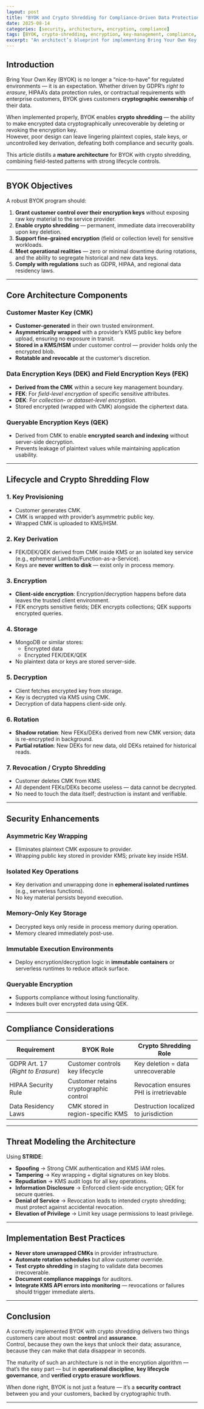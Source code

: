 ```yaml
---
layout: post
title: "BYOK and Crypto Shredding for Compliance-Driven Data Protection"
date: 2025-08-14
categories: [security, architecture, encryption, compliance]
tags: [BYOK, crypto-shredding, encryption, key-management, compliance, gdpr, hipaa]
excerpt: "An architect’s blueprint for implementing Bring Your Own Key (BYOK) and Crypto Shredding to meet stringent security and compliance requirements."
---
```


## Introduction

Bring Your Own Key (BYOK) is no longer a “nice-to-have” for regulated environments — it is an expectation. Whether driven by GDPR’s *right to erasure*, HIPAA’s data protection rules, or contractual requirements with enterprise customers, BYOK gives customers **cryptographic ownership** of their data.

When implemented properly, BYOK enables **crypto shredding** — the ability to make encrypted data cryptographically unrecoverable by deleting or revoking the encryption key.  
However, poor design can leave lingering plaintext copies, stale keys, or uncontrolled key derivation, defeating both compliance and security goals.

This article distills a **mature architecture** for BYOK with crypto shredding, combining field-tested patterns with strong lifecycle controls.

---

## BYOK Objectives

A robust BYOK program should:

1. **Grant customer control over their encryption keys** without exposing raw key material to the service provider.
2. **Enable crypto shredding** — permanent, immediate data irrecoverability upon key deletion.
3. **Support fine-grained encryption** (field or collection level) for sensitive workloads.
4. **Meet operational realities** — zero or minimal downtime during rotations, and the ability to segregate historical and new data keys.
5. **Comply with regulations** such as GDPR, HIPAA, and regional data residency laws.

---

## Core Architecture Components

### **Customer Master Key (CMK)**
- **Customer-generated** in their own trusted environment.
- **Asymmetrically wrapped** with a provider’s KMS public key before upload, ensuring no exposure in transit.
- **Stored in a KMS/HSM** under customer control — provider holds only the encrypted blob.
- **Rotatable and revocable** at the customer’s discretion.

### **Data Encryption Keys (DEK) and Field Encryption Keys (FEK)**
- **Derived from the CMK** within a secure key management boundary.
- **FEK**: For *field-level encryption* of specific sensitive attributes.
- **DEK**: For *collection- or dataset-level encryption*.
- Stored encrypted (wrapped with CMK) alongside the ciphertext data.

### **Queryable Encryption Keys (QEK)**
- Derived from CMK to enable **encrypted search and indexing** without server-side decryption.
- Prevents leakage of plaintext values while maintaining application usability.

---

## Lifecycle and Crypto Shredding Flow

### **1. Key Provisioning**
- Customer generates CMK.
- CMK is wrapped with provider’s asymmetric public key.
- Wrapped CMK is uploaded to KMS/HSM.

### **2. Key Derivation**
- FEK/DEK/QEK derived from CMK inside KMS or an isolated key service (e.g., ephemeral Lambda/Function-as-a-Service).
- Keys are **never written to disk** — exist only in process memory.

### **3. Encryption**
- **Client-side encryption**: Encryption/decryption happens before data leaves the trusted client environment.
- FEK encrypts sensitive fields; DEK encrypts collections; QEK supports encrypted queries.

### **4. Storage**
- MongoDB or similar stores:
  - Encrypted data
  - Encrypted FEK/DEK/QEK
- No plaintext data or keys are stored server-side.

### **5. Decryption**
- Client fetches encrypted key from storage.
- Key is decrypted via KMS using CMK.
- Decryption of data happens client-side only.

### **6. Rotation**
- **Shadow rotation**: New FEKs/DEKs derived from new CMK version; data is re-encrypted in background.
- **Partial rotation**: New DEKs for new data, old DEKs retained for historical reads.

### **7. Revocation / Crypto Shredding**
- Customer deletes CMK from KMS.
- All dependent FEKs/DEKs become useless — data cannot be decrypted.
- No need to touch the data itself; destruction is instant and verifiable.

---

## Security Enhancements

### **Asymmetric Key Wrapping**
- Eliminates plaintext CMK exposure to provider.
- Wrapping public key stored in provider KMS; private key inside HSM.

### **Isolated Key Operations**
- Key derivation and unwrapping done in **ephemeral isolated runtimes** (e.g., serverless functions).
- No key material persists beyond execution.

### **Memory-Only Key Storage**
- Decrypted keys only reside in process memory during operation.
- Memory cleared immediately post-use.

### **Immutable Execution Environments**
- Deploy encryption/decryption logic in **immutable containers** or serverless runtimes to reduce attack surface.

### **Queryable Encryption**
- Supports compliance without losing functionality.
- Indexes built over encrypted data using QEK.

---

## Compliance Considerations

| Requirement | BYOK Role | Crypto Shredding Role |
|-------------|-----------|-----------------------|
| GDPR Art. 17 (*Right to Erasure*) | Customer controls key lifecycle | Key deletion = data unrecoverable |
| HIPAA Security Rule | Customer retains cryptographic control | Revocation ensures PHI is irretrievable |
| Data Residency Laws | CMK stored in region-specific KMS | Destruction localized to jurisdiction |

---

## Threat Modeling the Architecture

Using **STRIDE**:

- **Spoofing** → Strong CMK authentication and KMS IAM roles.
- **Tampering** → Key wrapping + digital signatures on key blobs.
- **Repudiation** → KMS audit logs for all key operations.
- **Information Disclosure** → Enforced client-side encryption; QEK for secure queries.
- **Denial of Service** → Revocation leads to intended crypto shredding; must protect against accidental revocation.
- **Elevation of Privilege** → Limit key usage permissions to least privilege.

---

## Implementation Best Practices

- **Never store unwrapped CMKs** in provider infrastructure.
- **Automate rotation schedules** but allow customer override.
- **Test crypto shredding** in staging to validate data becomes irrecoverable.
- **Document compliance mappings** for auditors.
- **Integrate KMS API errors into monitoring** — revocations or failures should trigger immediate alerts.

---

## Conclusion

A correctly implemented BYOK with crypto shredding delivers two things customers care about most: **control** and **assurance**.  
Control, because they own the keys that unlock their data; assurance, because they can make that data disappear in seconds.

The maturity of such an architecture is not in the encryption algorithm — that’s the easy part — but in **operational discipline**, **key lifecycle governance**, and **verified crypto erasure workflows**.

When done right, BYOK is not just a feature — it’s a **security contract** between you and your customers, backed by cryptographic truth.

---

